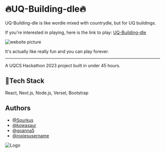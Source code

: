 # 🔥UQ-Building-dle🔥

UQ-Building-dle is like wordle mixed with countrydle, but for UQ buildings. 

If you're interested in playing, here is the link to play: [UQ-Building-dle](https://uq-building-dle.vercel.app) 

![website picture](https://imgur.com/U1TSAef)

It's actually like really fun and you can play forever.
___
A UQCS Hackathon 2023 project built in under 45 hours.
## 💪Tech Stack

React, Next.js, Node.js, Versel, Bootstrap


## Authors

- [@Spurkus](https://www.github.com/spurkus)
- [@kowasaur](https://github.com/kowasaur)
- [@goanna5](https://github.com/goanna5)
- [@roxiesusername](https://github.com/roxiesusername)



![Logo](https://i.imgur.com/4M2sZ0O.png)
